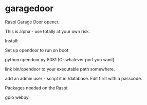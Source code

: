 garagedoor
==========

Raspi Garage Door opener.

This is alpha - use totally at your own risk. 

Install: 

Set up opendoor to run on boot

python opendoor.py 8081 
(Or whatever port you want)

link bin/opendoor to your executable path somewhere. 

add an admin user - script it in /database. Edit first with a passcode.

Packages needed on the Raspi:

gpio
webpy

